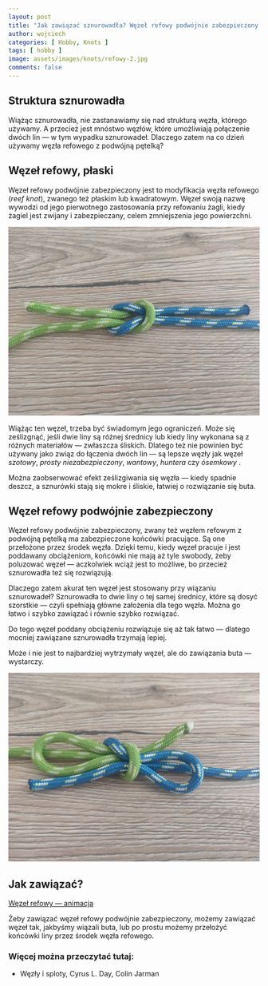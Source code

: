 ```yaml
---
layout: post
title: "Jak zawiązać sznurowadła? Węzeł refowy podwójnie zabezpieczony."
author: wojciech
categories: [ Hobby, Knots ]
tags: [ hobby ]
image: assets/images/knots/refowy-2.jpg
comments: false
---
```


## Struktura sznurowadła

Wiążąc sznurowadła, nie zastanawiamy się nad strukturą węzła, którego używamy. A przecież jest mnóstwo węzłów, które
umożliwiają połączenie dwóch lin — w tym wypadku sznurowadeł. Dlaczego zatem na co dzień używamy węzła refowego
z podwójną pętelką?

## Węzeł refowy, płaski

Węzeł refowy podwójnie zabezpieczony jest to modyfikacja węzła refowego (_reef knot_), zwanego też płaskim lub
kwadratowym. Węzeł swoją nazwę wywodzi od jego pierwotnego zastosowania przy refowaniu żagli, kiedy żagiel jest zwijany
i zabezpieczany, celem zmniejszenia jego powierzchni.

![Węzeł refowy](/assets/images/knots/refowy-1.jpg)

Wiążąc ten węzeł, trzeba być świadomym jego ograniczeń. Może się ześlizgnąć, jeśli dwie liny są różnej średnicy
lub kiedy liny wykonana są z różnych materiałów — zwłaszcza śliskich. Dlatego też nie powinien być używany jako związ do
łączenia dwóch lin — są lepsze węzły jak węzeł _szotowy_, _prosty niezabezpieczony_, _wantowy_, _huntera_ czy _ósemkowy_
.

Można zaobserwować efekt ześlizgiwania się węzła — kiedy spadnie deszcz, a sznurówki stają się mokre i śliskie, łatwiej
o rozwiązanie się buta.

## Węzeł refowy podwójnie zabezpieczony

Węzeł refowy podwójnie zabezpieczony, zwany też węzłem refowym z podwójną pętelką ma zabezpieczone końcówki pracujące.
Są one przełożone przez środek węzła. Dzięki temu, kiedy węzeł pracuje i jest poddawany obciążeniom, końcówki nie mają
aż tyle swobody, żeby poluzować węzeł — aczkolwiek wciąż jest to możliwe, bo przecież sznurowadła też się rozwiązują.

Dlaczego zatem akurat ten węzeł jest stosowany przy wiązaniu sznurowadeł? Sznurowadła to dwie liny o tej samej
średnicy, które są dosyć szorstkie — czyli spełniają główne założenia dla tego węzła. Można go łatwo i szybko zawiązać i
równie szybko rozwiązać.

Do tego węzeł poddany obciążeniu rozwiązuje się aż tak łatwo — dlatego mocniej zawiązane sznurowadła trzymają lepiej.

Może i nie jest to najbardziej wytrzymały węzeł, ale do zawiązania buta — wystarczy.

![Węzeł refowy](/assets/images/knots/refowy-2.jpg)

## Jak zawiązać?

[Węzeł refowy — animacja](https://www.animatedknots.com/square-knot)

Żeby zawiązać węzeł refowy podwójnie zabezpieczony, możemy zawiązać węzeł tak, jakbyśmy wiązali buta, lub po prostu
możemy przełożyć końcówki liny przez środek węzła refowego.

### Więcej można przeczytać tutaj:

- Węzły i sploty, Cyrus L. Day, Colin Jarman







